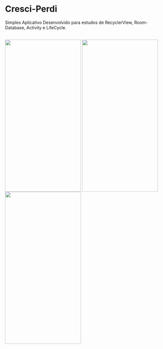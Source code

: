 # Cresci-Perdi
<p>Simples Aplicativo Desenvolvido para estudos de RecyclerView, Room-Database, Activity e LifeCycle.</p>
<div style="display: inline_block" >
  <br>
  <img align="center" height="500" width="250"  src="https://github.com/rosianeclemente/Cresci-Perdi/blob/master/Screenshot_20210824_125111.png">
  <img align="center" height="500" width="250"  src="https://github.com/rosianeclemente/Cresci-Perdi/blob/master/Screenshot_20210824_133652.png">
  <img align="center" height="500" width="250"  src="https://github.com/rosianeclemente/Cresci-Perdi/blob/master/Screenshot_20210824_133703.png">
</div>
